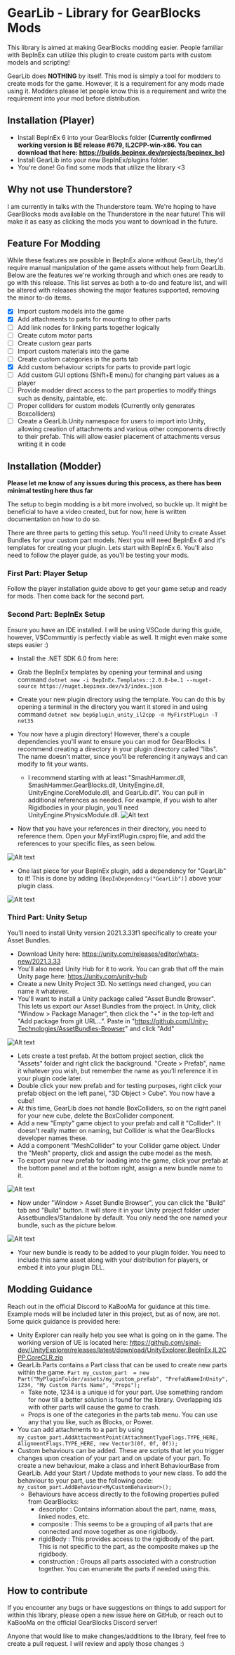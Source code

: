 # GearLib - Library for GearBlocks Mods
This library is aimed at making GearBlocks modding easier. People familiar with BepInEx can utilize this plugin to create custom parts with custom models and scripting!

GearLib does **NOTHING** by itself. This mod is simply a tool for modders to create mods for the game. However, it is a requirement for any mods made using it. Modders please let people know this is a requirement and write the requirement into your mod before distribution.

## Installation (Player)
- Install BepInEx 6 into your GearBlocks folder **(Currently confirmed working version is BE release #679, IL2CPP-win-x86. You can download that here: https://builds.bepinex.dev/projects/bepinex_be)**
- Install GearLib into your new BepInEx/plugins folder.
- You're done! Go find some mods that utilize the library <3

## Why not use Thunderstore?
I am currently in talks with the Thunderstore team. We're hoping to have GearBlocks mods available on the Thunderstore in the near future! This will make it as easy as clicking the mods you want to download in the future.

## Feature For Modding
While these features are possible in BepInEx alone without GearLib, they'd require manual manipulation of the game assets without help from GearLib. Below are the features we're working through and which ones are ready to go with this release. This list serves as both a to-do and feature list, and will be altered with releases showing the major features supported, removing the minor to-do items.

- [x] Import custom models into the game
- [x] Add attachments to parts for mounting to other parts
- [ ] Add link nodes for linking parts together logically
- [ ] Create cutom motor parts
- [ ] Create custom gear parts
- [ ] Import custom materials into the game
- [ ] Create custom categories in the parts tab
- [x] Add custom behaviour scripts for parts to provide part logic
- [ ] Add custom GUI options (Shift+E menu) for changing part values as a player
- [ ] Provide modder direct access to the part properties to modify things such as density, paintable, etc.
- [ ] Proper colliders for custom models (Currently only generates Boxcolliders)
- [ ] Create a GearLib.Unity namespace for users to import into Unity, allowing creation of attachments and various other components directly to their prefab. This will allow easier placement of attachments versus writing it in code

## Installation (Modder)
**Please let me know of any issues during this process, as there has been minimal testing here thus far**

The setup to begin modding is a bit more involved, so buckle up. It might be beneficial to have a video created, but for now, here is written documentation on how to do so. 

There are three parts to getting this setup. You'll need Unity to create Asset Bundles for your custom part models. Next you will need BepInEx 6 and it's templates for creating your plugin. Lets start with BepInEx 6. You'll also need to follow the player guide, as you'll be testing your mods.

### First Part: Player Setup
Follow the player installation guide above to get your game setup and ready for mods. Then come back for the second part.

### Second Part: BepInEx Setup
Ensure you have an IDE installed. I will be using VSCode during this guide, however, VSCommuntiy is perfectly viable as well. It might even make some steps easier :)
- Install the .NET SDK 6.0 from here: 
- Grab the BepInEx templates by opening your terminal and using command `dotnet new -i BepInEx.Templates::2.0.0-be.1 --nuget-source https://nuget.bepinex.dev/v3/index.json`
- Create your new plugin directory using the template. You can do this by opening a terminal in the directory you want it stored in and using command `dotnet new bep6plugin_unity_il2cpp -n MyFirstPlugin -T net35`
- You now have a plugin directory! However, there's a couple dependencies you'll want to ensure you can mod for GearBlocks. I recommend creating a directory in your plugin directory called "libs". The name doesn't matter, since you'll be referencing it anyways and can modify to fit your wants.
  - I recommend starting with at least "SmashHammer.dll, SmashHammer.GearBlocks.dll, UnityEngine.dll, UnityEngine.CoreModule.dll, and GearLib.dll". You can pull in additional references as needed. For example, if you wish to alter Rigidbodies in your plugin, you'll need UnityEngine.PhysicsModule.dll. 
![Alt text](imgs/libs.png)

- Now that you have your references in their directory, you need to reference them. Open your MyFirstPlugin.csproj file, and add the references to your specific files, as seen below.

![Alt text](imgs/references.png)
- One last piece for your BepInEx plugin, add a dependency for "GearLib" to it! This is done by adding `[BepInDependency("GearLib")]` above your plugin class.

![Alt text](imgs/gearlib-dep.png)

### Third Part: Unity Setup

You'll need to install Unity version 2021.3.33f1 specifically to create your Asset Bundles.
- Download Unity here: https://unity.com/releases/editor/whats-new/2021.3.33
- You'll also need Unity Hub for it to work. You can grab that off the main Unity page here: https://unity.com/unity-hub
- Create a new Unity Project 3D. No settings need changed, you can name it whatever.
- You'll want to install a Unity package called "Asset Bundle Browser". This lets us export our Asset Bundles from the project. In Unity, click "Window > Package Manager", then click the "+" in the top-left and "Add package from git URL...". Paste in "https://github.com/Unity-Technologies/AssetBundles-Browser" and click "Add"

![Alt text](imgs/asset-bundler.png)
- Lets create a test prefab. At the bottom project section, click the "Assets" folder and right click the background. "Create > Prefab", name it whatever you wish, but remember the name as you'll reference it in your plugin code later.
- Double click your new prefab and for testing purposes, right click your prefab object on the left panel, "3D Object > Cube". You now have a cube!
- At this time, GearLib does not handle BoxColliders, so on the right panel for your new cube, delete the BoxCollider component.
- Add a new "Empty" game object to your prefab and call it "Collider". It doesn't really matter on naming, but Collider is what the GearBlocks developer names these.
- Add a component "MeshCollider" to your Collider game object. Under the "Mesh" property, click and assign the cube model as the mesh.
- To export your new prefab for loading into the game, click your prefab at the bottom panel and at the bottom right, assign a new bundle name to it.

![Alt text](imgs/bundle-naming.png)
- Now under "Window > Asset Bundle Browser", you can click the "Build" tab and "Build" button. It will store it in your Unity project folder under Assetbundles/Standalone by default. You only need the one named your bundle, such as the picture below.

![Alt text](imgs/prefab-example.png)
- Your new bundle is ready to be added to your plugin folder. You need to include this same asset along with your distribution for players, or embed it into your plugin DLL.

## Modding Guidance
Reach out in the official Discord to KaBooMa for guidance at this time. Example mods will be included later in this project, but as of now, are not. Some quick guidance is provided here:
- Unity Explorer can really help you see what is going on in the game. The working version of UE is located here: https://github.com/sinai-dev/UnityExplorer/releases/latest/download/UnityExplorer.BepInEx.IL2CPP.CoreCLR.zip
- GearLib.Parts contains a Part class that can be used to create new parts within the game. `Part my_custom_part  = new Part("MyPluginFolder/assets/my_custom_prefab", "PrefabNameInUnity", 1234, "My Custom Parts Name", "Props");`
  - Take note, 1234 is a unique id for your part. Use something random for now till a better solution is found for the library. Overlapping ids with other parts will cause the game to crash.
  - Props is one of the categories in the parts tab menu. You can use any that you like, such as Blocks, or Power.
- You can add attachments to a part by using `my_custom_part.AddAttachmentPoint(AttachmentTypeFlags.TYPE_HERE, AlignmentFlags.TYPE_HERE, new Vector3(0f, 0f, 0f));`
- Custom behaviours can be added. These are scripts that let you trigger changes upon creation of your part and on update of your part. To create a new behaviour, make a class and inherit BehaviourBase from GearLib. Add your Start / Update methods to your new class. To add the behaviour to your part, use the following code: `my_custom_part.AddBehaviour<MyCustomBehaviour>();`
  - Behaviours have access directly to the following properties pulled from GearBlocks:
    - descriptor : Contains information about the part, name, mass, linked nodes, etc.
    - composite : This seems to be a grouping of all parts that are connected and move together as one rigidbody.
    - rigidBody : This provides access to the rigidbody of the part. This is not specific to the part, as the composite makes up the rigidbody.
    - construction : Groups all parts associated with a construction together. You can enumerate the parts if needed using this.

## How to contribute
If you encounter any bugs or have suggestions on things to add support for within this library, please open a new issue here on GitHub, or reach out to KaBooMa on the official GearBlocks Discord server!

Anyone that would like to make changes/additions to the library, feel free to create a pull request. I will review and apply those changes :)